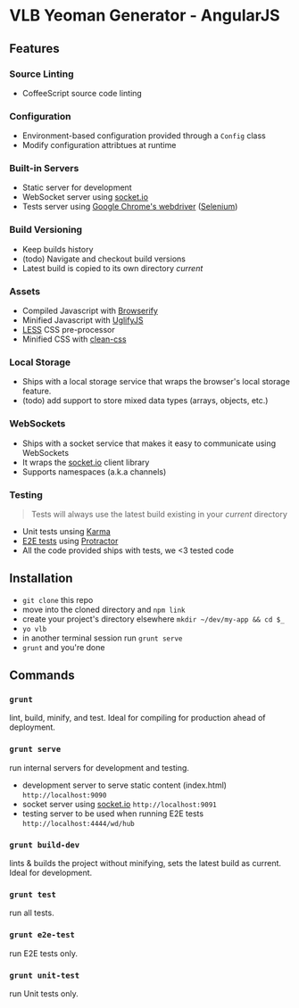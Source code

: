 # VLB Yeoman Generator - AngularJS

## Features

### Source Linting
- CoffeeScript source code linting

### Configuration
- Environment-based configuration provided through a ```Config``` class
- Modify configuration attribtues at runtime

### Built-in Servers
- Static server for development
- WebSocket server using [socket.io](socket.io)
- Tests server using [Google Chrome's webdriver](https://code.google.com/p/selenium/wiki/ChromeDriver) ([Selenium](http://docs.seleniumhq.org))

### Build Versioning
- Keep builds history
- (todo) Navigate and checkout build versions
- Latest build is copied to its own directory *current*

### Assets
- Compiled Javascript with [Browserify](http://browserify.org)
- Minified Javascript with [UglifyJS](https://github.com/mishoo/UglifyJS)
- [LESS](http://www.lesscss.org) CSS pre-processor
- Minified CSS with [clean-css](https://github.com/GoalSmashers/clean-css)

### Local Storage
- Ships with a local storage service that wraps the browser's local storage feature.
- (todo) add support to store mixed data types (arrays, objects, etc.)

### WebSockets
- Ships with a socket service that makes it easy to communicate using WebSockets
- It wraps the [socket.io](socket.io) client library
- Supports namespaces (a.k.a channels)

### Testing
> Tests will always use the latest build existing in your *current* directory

- Unit tests unsing [Karma](http://karma-runner.github.io)
- [E2E tests]() using [Protractor](https://github.com/angular/protractor)
- All the code provided ships with tests, we <3 tested code

## Installation
- ```git clone``` this repo
- move into the cloned directory and ```npm link```
- create your project's directory elsewhere ```mkdir ~/dev/my-app && cd $_```
- ```yo vlb```
- in another terminal session run ```grunt serve```
- ```grunt``` and you're done

## Commands

### ```grunt```
lint, build, minify, and test. Ideal for compiling for production ahead of deployment.

### ```grunt serve```
run internal servers for development and testing.

- development server to serve static content (index.html) ```http://localhost:9090```
- socket server using [socket.io](http://socket.io) ```http://localhost:9091```
- testing server to be used when running E2E tests ```http://localhost:4444/wd/hub```

### ```grunt build-dev```
lints & builds the project without minifying, sets the latest build as current. Ideal for development.

### ```grunt test```
run all tests.

### ```grunt e2e-test```
run E2E tests only.

### ```grunt unit-test```
run Unit tests only.